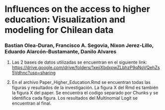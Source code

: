 # Influences on the access to higher education: Visualization and modeling for Chilean data

### Bastian Olea-Duran, Francisco A. Segovia, Nixon Jerez-Lillo, Eduardo Alarcón-Bustamante, Danilo Alvares

1. Las 2 bases de datos utilizadas se encuentran en el siguiente link: 
https://drive.google.com/drive/folders/1xejjXbdxpwZLbhzP9qNoVQehZs5Vdhnc?usp=sharing

2. En el archivo Paper_Higher_Education.Rmd se encuentran todas las figuras y resultados de la investigación.
    La figura X del Rmd es también la figura X del paper.
    Se encuentra el codigo separado por Chunks y se identifica cada figura.
    Los resultados del Multinomial Logit se encuentran al final.

